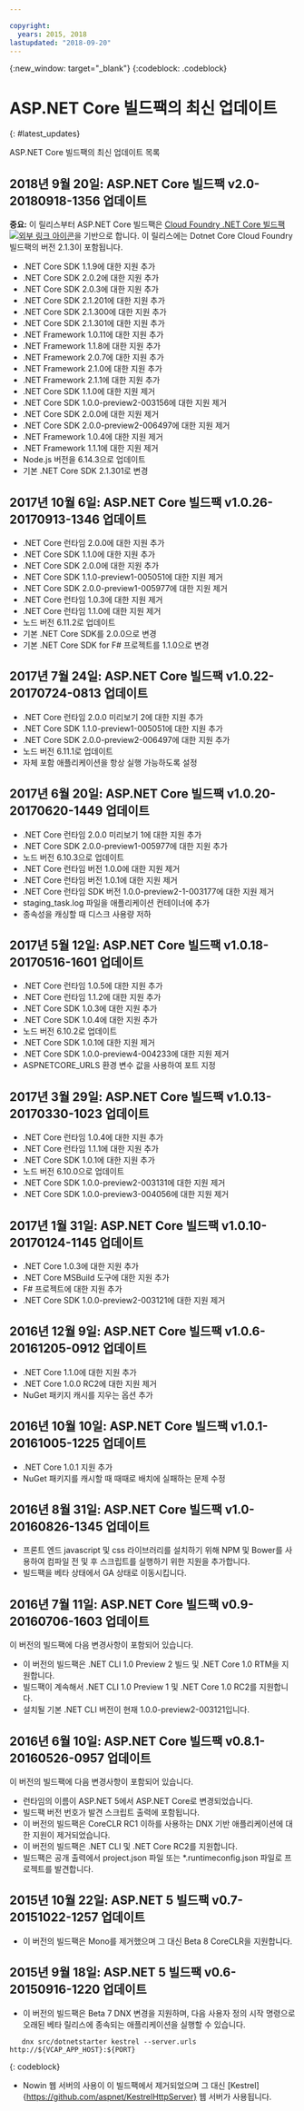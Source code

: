 ```yaml
---

copyright:
  years: 2015, 2018
lastupdated: "2018-09-20"
---
```


{:new_window: target="_blank"}
{:codeblock: .codeblock}

# ASP.NET Core 빌드팩의 최신 업데이트
{: #latest_updates}

ASP.NET Core 빌드팩의 최신 업데이트 목록

## 2018년 9월 20일: ASP.NET Core 빌드팩 v2.0-20180918-1356 업데이트

**중요:** 이 릴리스부터 ASP.NET Core 빌드팩은 [Cloud Foundry .NET Core 빌드팩 ![외부 링크 아이콘](../../icons/launch-glyph.svg "외부 링크 아이콘")](https://docs.cloudfoundry.org/buildpacks/dotnet-core/index.html)을 기반으로 합니다. 이 릴리스에는 Dotnet Core Cloud Foundry 빌드팩의 버전 2.1.3이 포함됩니다. 

* .NET Core SDK 1.1.9에 대한 지원 추가
* .NET Core SDK 2.0.2에 대한 지원 추가
* .NET Core SDK 2.0.3에 대한 지원 추가
* .NET Core SDK 2.1.201에 대한 지원 추가
* .NET Core SDK 2.1.300에 대한 지원 추가
* .NET Core SDK 2.1.301에 대한 지원 추가
* .NET Framework 1.0.11에 대한 지원 추가
* .NET Framework 1.1.8에 대한 지원 추가
* .NET Framework 2.0.7에 대한 지원 추가
* .NET Framework 2.1.0에 대한 지원 추가
* .NET Framework 2.1.1에 대한 지원 추가
* .NET Core SDK 1.1.0에 대한 지원 제거
* .NET Core SDK 1.0.0-preview2-003156에 대한 지원 제거
* .NET Core SDK 2.0.0에 대한 지원 제거
* .NET Core SDK 2.0.0-preview2-006497에 대한 지원 제거
* .NET Framework 1.0.4에 대한 지원 제거
* .NET Framework 1.1.1에 대한 지원 제거
* Node.js 버전을 6.14.3으로 업데이트
* 기본 .NET Core SDK 2.1.301로 변경

## 2017년 10월 6일: ASP.NET Core 빌드팩 v1.0.26-20170913-1346 업데이트
* .NET Core 런타임 2.0.0에 대한 지원 추가
* .NET Core SDK 1.1.0에 대한 지원 추가
* .NET Core SDK 2.0.0에 대한 지원 추가
* .NET Core SDK 1.1.0-preview1-005051에 대한 지원 제거
* .NET Core SDK 2.0.0-preview1-005977에 대한 지원 제거
* .NET Core 런타임 1.0.3에 대한 지원 제거
* .NET Core 런타임 1.1.0에 대한 지원 제거
* 노드 버전 6.11.2로 업데이트
* 기본 .NET Core SDK를 2.0.0으로 변경
* 기본 .NET Core SDK for F# 프로젝트를 1.1.0으로 변경

## 2017년 7월 24일: ASP.NET Core 빌드팩 v1.0.22-20170724-0813 업데이트

* .NET Core 런타임 2.0.0 미리보기 2에 대한 지원 추가
* .NET Core SDK 1.1.0-preview1-005051에 대한 지원 추가
* .NET Core SDK 2.0.0-preview2-006497에 대한 지원 추가
* 노드 버전 6.11.1로 업데이트
* 자체 포함 애플리케이션을 항상 실행 가능하도록 설정

## 2017년 6월 20일: ASP.NET Core 빌드팩 v1.0.20-20170620-1449 업데이트

* .NET Core 런타임 2.0.0 미리보기 1에 대한 지원 추가
* .NET Core SDK 2.0.0-preview1-005977에 대한 지원 추가
* 노드 버전 6.10.3으로 업데이트
* .NET Core 런타임 버전 1.0.0에 대한 지원 제거
* .NET Core 런타임 버전 1.0.1에 대한 지원 제거
* .NET Core 런타임 SDK 버전 1.0.0-preview2-1-003177에 대한 지원 제거
* staging_task.log 파일을 애플리케이션 컨테이너에 추가
* 종속성을 캐싱할 때 디스크 사용량 저하

## 2017년 5월 12일: ASP.NET Core 빌드팩 v1.0.18-20170516-1601 업데이트

* .NET Core 런타임 1.0.5에 대한 지원 추가
* .NET Core 런타임 1.1.2에 대한 지원 추가
* .NET Core SDK 1.0.3에 대한 지원 추가
* .NET Core SDK 1.0.4에 대한 지원 추가
* 노드 버전 6.10.2로 업데이트
* .NET Core SDK 1.0.1에 대한 지원 제거
* .NET Core SDK 1.0.0-preview4-004233에 대한 지원 제거
* ASPNETCORE_URLS 환경 변수 값을 사용하여 포트 지정

## 2017년 3월 29일: ASP.NET Core 빌드팩 v1.0.13-20170330-1023 업데이트

* .NET Core 런타임 1.0.4에 대한 지원 추가
* .NET Core 런타임 1.1.1에 대한 지원 추가
* .NET Core SDK 1.0.1에 대한 지원 추가
* 노드 버전 6.10.0으로 업데이트
* .NET Core SDK 1.0.0-preview2-003131에 대한 지원 제거
* .NET Core SDK 1.0.0-preview3-004056에 대한 지원 제거

## 2017년 1월 31일: ASP.NET Core 빌드팩 v1.0.10-20170124-1145 업데이트

* .NET Core 1.0.3에 대한 지원 추가
* .NET Core MSBuild 도구에 대한 지원 추가
* F# 프로젝트에 대한 지원 추가
* .NET Core SDK 1.0.0-preview2-003121에 대한 지원 제거

## 2016년 12월 9일: ASP.NET Core 빌드팩 v1.0.6-20161205-0912 업데이트

* .NET Core 1.1.0에 대한 지원 추가
* .NET Core 1.0.0 RC2에 대한 지원 제거
* NuGet 패키지 캐시를 지우는 옵션 추가

## 2016년 10월 10일: ASP.NET Core 빌드팩 v1.0.1-20161005-1225 업데이트

* .NET Core 1.0.1 지원 추가
* NuGet 패키지를 캐시할 때 때때로 배치에 실패하는 문제 수정

## 2016년 8월 31일: ASP.NET Core 빌드팩 v1.0-20160826-1345 업데이트

* 프론트 엔드 javascript 및 css 라이브러리를 설치하기 위해 NPM 및 Bower를 사용하여 컴파일 전 및 후 스크립트를 실행하기 위한 지원을 추가합니다.
* 빌드팩을 베타 상태에서 GA 상태로 이동시킵니다.

## 2016년 7월 11일: ASP.NET Core 빌드팩 v0.9-20160706-1603 업데이트

이 버전의 빌드팩에 다음 변경사항이 포함되어 있습니다.

* 이 버전의 빌드팩은 .NET CLI 1.0 Preview 2 빌드 및 .NET Core 1.0 RTM을 지원합니다.
* 빌드팩이 계속해서 .NET CLI 1.0 Preview 1 및 .NET Core 1.0 RC2를 지원합니다.
* 설치될 기본 .NET CLI 버전이 현재 1.0.0-preview2-003121입니다.

## 2016년 6월 10일: ASP.NET Core 빌드팩 v0.8.1-20160526-0957 업데이트

이 버전의 빌드팩에 다음 변경사항이 포함되어 있습니다.

* 런타임의 이름이 ASP.NET 5에서 ASP.NET Core로 변경되었습니다.
* 빌드팩 버전 번호가 발견 스크립트 출력에 포함됩니다.
* 이 버전의 빌드팩은 CoreCLR RC1 이하를 사용하는 DNX 기반 애플리케이션에 대한 지원이 제거되었습니다.
* 이 버전의 빌드팩은 .NET CLI 및 .NET Core RC2를 지원합니다.
* 빌드팩은 공개 출력에서 project.json 파일 또는 *.runtimeconfig.json 파일로 프로젝트를 발견합니다.

## 2015년 10월 22일: ASP.NET 5 빌드팩 v0.7-20151022-1257 업데이트

* 이 버전의 빌드팩은 Mono를 제거했으며 그 대신 Beta 8 CoreCLR을 지원합니다.

## 2015년 9월 18일: ASP.NET 5 빌드팩 v0.6-20150916-1220 업데이트

* 이 버전의 빌드팩은 Beta 7 DNX 변경을 지원하며, 다음 사용자 정의 시작 명령으로 오래된 베타 릴리스에 종속되는 애플리케이션을 실행할 수 있습니다.

```
   dnx src/dotnetstarter kestrel --server.urls http://${VCAP_APP_HOST}:${PORT}
```
{: codeblock}

* Nowin 웹 서버의 사용이 이 빌드팩에서 제거되었으며 그 대신 [Kestrel]{https://github.com/aspnet/KestrelHttpServer} 웹 서버가 사용됩니다.
